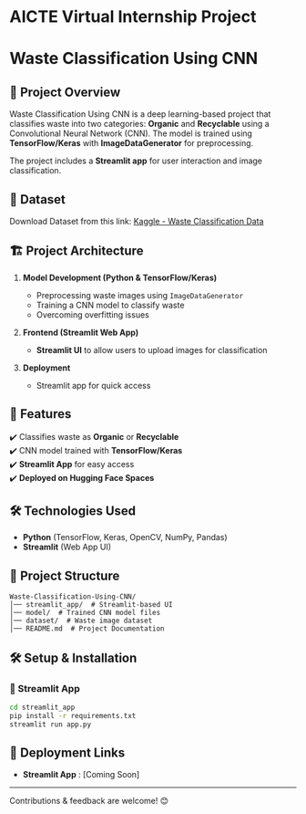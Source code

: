 # AICTE Virtual Internship Project

# Waste Classification Using CNN

## 📌 Project Overview

Waste Classification Using CNN is a deep learning-based project that classifies waste into two categories: **Organic** and **Recyclable** using a Convolutional Neural Network (CNN). The model is trained using **TensorFlow/Keras** with **ImageDataGenerator** for preprocessing.

The project includes a **Streamlit app** for user interaction and image classification.

## 📌 Dataset

Download Dataset from this link: [Kaggle - Waste Classification Data](https://www.kaggle.com/datasets/techsash/waste-classification-data)

## 🏗 Project Architecture

1. **Model Development (Python & TensorFlow/Keras)**

   - Preprocessing waste images using `ImageDataGenerator`
   - Training a CNN model to classify waste
   - Overcoming overfitting issues

2. **Frontend (Streamlit Web App)**

   - **Streamlit UI** to allow users to upload images for classification

3. **Deployment**

   - Streamlit app for quick access

## 🚀 Features

✔️ Classifies waste as **Organic** or **Recyclable**\
✔️ CNN model trained with **TensorFlow/Keras**\
✔️ **Streamlit App** for easy access\
✔️ **Deployed on Hugging Face Spaces**

## 🛠 Technologies Used

- **Python** (TensorFlow, Keras, OpenCV, NumPy, Pandas)
- **Streamlit** (Web App UI)



## 📂 Project Structure

```
Waste-Classification-Using-CNN/
│── streamlit_app/  # Streamlit-based UI
│── model/  # Trained CNN model files
│── dataset/  # Waste image dataset
│── README.md  # Project Documentation
```

## 🛠 Setup & Installation

### 🔹 Streamlit App

```bash
cd streamlit_app
pip install -r requirements.txt
streamlit run app.py
```

## 📌 Deployment Links

- **Streamlit App** : [Coming Soon]

---

Contributions & feedback are welcome! 😊

